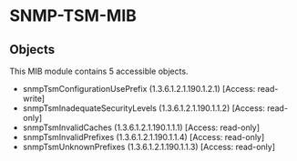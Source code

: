 # SNMP-TSM-MIB

## Objects

This MIB module contains 5 accessible objects.

- snmpTsmConfigurationUsePrefix (1.3.6.1.2.1.190.1.2.1) [Access: read-write]
- snmpTsmInadequateSecurityLevels (1.3.6.1.2.1.190.1.1.2) [Access: read-only]
- snmpTsmInvalidCaches (1.3.6.1.2.1.190.1.1.1) [Access: read-only]
- snmpTsmInvalidPrefixes (1.3.6.1.2.1.190.1.1.4) [Access: read-only]
- snmpTsmUnknownPrefixes (1.3.6.1.2.1.190.1.1.3) [Access: read-only]
